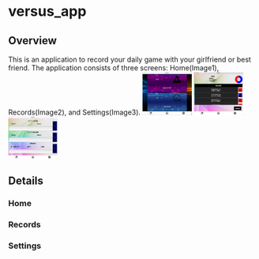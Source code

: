 # versus_app
## Overview
This is an application to record your daily game with your girlfriend or best friend.
The application consists of three screens: Home(Image1), Records(Image2), and Settings(Image3).
<img src="screen1.png" width="100px">
<img src="screen2.png" width="100px">
<img src="screen3.png" width="100px">

## Details
### Home

### Records

### Settings

